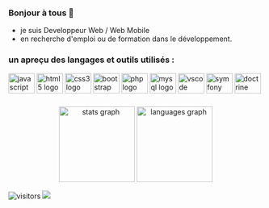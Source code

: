 ### Bonjour à tous 👋
 - je suis Developpeur Web / Web Mobile
 - en recherche d'emploi ou de formation dans le développement.

### un apreçu des langages et outils utilisés :
<div align="left"> 
  <img src="https://cdn.jsdelivr.net/gh/devicons/devicon/icons/javascript/javascript-original.svg" height="40" width="52" alt="javascript logo"  />
  <img src="https://cdn.jsdelivr.net/gh/devicons/devicon/icons/html5/html5-original-wordmark.svg" height="40" width="52" alt="html5 logo"  />
  <img src="https://cdn.jsdelivr.net/gh/devicons/devicon/icons/css3/css3-original-wordmark.svg" height="40" width="52" alt="css3 logo"  />
  <img src="https://cdn.jsdelivr.net/gh/devicons/devicon/icons/bootstrap/bootstrap-original-wordmark.svg" height="40" width="52" alt="bootstrap logo"  />  
  <img src="https://cdn.jsdelivr.net/gh/devicons/devicon/icons/php/php-original.svg" height="40" width="52" alt="php logo"  />
  <img src="https://cdn.jsdelivr.net/gh/devicons/devicon/icons/mysql/mysql-original.svg" height="40" width="52" alt="mysql logo"  />
  <img src="https://cdn.jsdelivr.net/gh/devicons/devicon/icons/vscode/vscode-original-wordmark.svg" height="40" width="52" alt="vscode logo"  />
  <img src="https://cdn.jsdelivr.net/gh/devicons/devicon/icons/symfony/symfony-original-wordmark.svg" height="40" width="52" alt="symfony logo"  />
  <img src="https://cdn.jsdelivr.net/gh/devicons/devicon/icons/doctrine/doctrine-original-wordmark.svg" height="40" width="52" alt="doctrine logo"  />
<!--   <img src="https://cdn.jsdelivr.net/gh/devicons/devicon/icons/twig/twig-original.svg" height="40" width="52" alt="twig logo"  /> -->
  <!--<img src="https://github.com/devicons/devicon/blob/v2.15.1/icons/doctrine/doctrine-plain-wordmark.svg" height="40" width="52" alt="vscode logo"/>-->
 
 
</div>

###

<div align="center">
  <img src="https://github-readme-stats.vercel.app/api?hide_title=false&hide_rank=false&show_icons=true&include_all_commits=true&count_private=true&disable_animations=false&theme=dracula&locale=en&hide_border=false&username=Cirec-Coder" height="150" alt="stats graph"  />
  <img src="https://github-readme-stats.vercel.app/api/top-langs?locale=en&hide_title=false&layout=compact&card_width=320&langs_count=5&theme=dracula&hide_border=false&username=Cirec-Coder" height="150" alt="languages graph"  />
</div>

![visitors](https://visitor-badge.laobi.icu/badge?page_id=cirec-codec.cirec-codec)
![](https://komarev.com/ghpvc/?username=Cirec-Coder)
<!--
<img src="https://camo.githubusercontent.com/5cf34969096f579c439fa9eff556112deffb715a22a9fb228c7748d569eaa0bd/68747470733a2f2f76697369746f722d62616467652e6c616f62692e6963752f62616467653f706167655f69643d64656e7a616979792e64656e7a61697979266c6566745f746578743d50726f66696c652532307669657773" data-canonical-src="https://visitor-badge.laobi.icu/badge?page_id=cirec-codec.cirec-codec&left_text=Profile%20views" style="max-width: 100%;">
###


**Cirec-Coder/Cirec-Coder** is a ✨ _special_ ✨ repository because its `README.md` (this file) appears on your GitHub profile.

Here are some ideas to get you started:

- 🔭 I’m currently working on ...
- 🌱 I’m currently learning ...
- 👯 I’m looking to collaborate on ...
- 🤔 I’m looking for help with ...
- 💬 Ask me about ...
- 📫 How to reach me: ...
- 😄 Pronouns: ...
- ⚡ Fun fact: ...
-->
